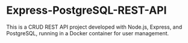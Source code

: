 # Express-PostgreSQL-REST-API
This is a CRUD REST API project developed with Node.js, Express, and PostgreSQL, running in a Docker container for user management.
